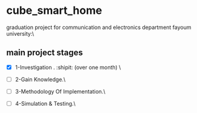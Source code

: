 # cube_smart_home
graduation project for communication and electronics department fayoum university:\
## main project stages 
- [x] 1-Investigation . :shipit:  (over one month) \
- [ ] 2-Gain Knowledge.\
- [ ] 3-Methodology Of Implementation.\
- [ ] 4-Simulation & Testing.\




 
